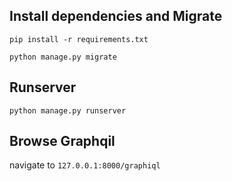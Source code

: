 ## Install dependencies and Migrate
`pip install -r requirements.txt`

`python manage.py migrate`

## Runserver
`python manage.py runserver`

## Browse Graphqil
navigate to `127.0.0.1:8000/graphiql`
